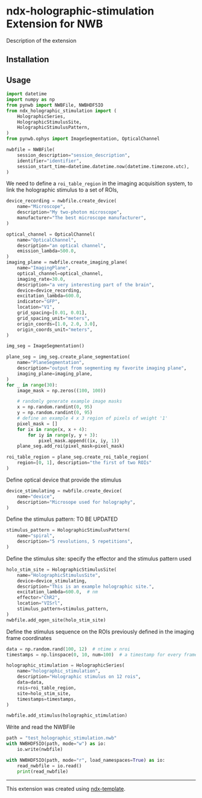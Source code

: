 # ndx-holographic-stimulation Extension for NWB

Description of the extension

## Installation


## Usage

```python
import datetime
import numpy as np
from pynwb import NWBFile, NWBHDF5IO
from ndx_holographic_stimulation import (
    HolographicSeries,
    HolographicStimulusSite,
    HolographicStimulusPattern,
)
from pynwb.ophys import ImageSegmentation, OpticalChannel

nwbfile = NWBFile(
    session_description="session_description",
    identifier="identifier",
    session_start_time=datetime.datetime.now(datetime.timezone.utc),
)
```
We need to define a `roi_table_region` in the imaging acquisition system, to link the holographic stimulus to a set of ROIs,

```python
device_recording = nwbfile.create_device(
    name="Microscope",
    description="My two-photon microscope",
    manufacturer="The best microscope manufacturer",
)

optical_channel = OpticalChannel(
    name="OpticalChannel",
    description="an optical channel",
    emission_lambda=500.0,
)
imaging_plane = nwbfile.create_imaging_plane(
    name="ImagingPlane",
    optical_channel=optical_channel,
    imaging_rate=30.0,
    description="a very interesting part of the brain",
    device=device_recording,
    excitation_lambda=600.0,
    indicator="GFP",
    location="V1",
    grid_spacing=[0.01, 0.01],
    grid_spacing_unit="meters",
    origin_coords=[1.0, 2.0, 3.0],
    origin_coords_unit="meters",
)

img_seg = ImageSegmentation()

plane_seg = img_seg.create_plane_segmentation(
    name="PlaneSegmentation",
    description="output from segmenting my favorite imaging plane",
    imaging_plane=imaging_plane,
)
for _ in range(30):
    image_mask = np.zeros((100, 100))

    # randomly generate example image masks
    x = np.random.randint(0, 95)
    y = np.random.randint(0, 95)
    # define an example 4 x 3 region of pixels of weight '1'
    pixel_mask = []
    for ix in range(x, x + 4):
        for iy in range(y, y + 3):
            pixel_mask.append((ix, iy, 1))
    plane_seg.add_roi(pixel_mask=pixel_mask)

roi_table_region = plane_seg.create_roi_table_region(
    region=[0, 1], description="the first of two ROIs"
)
```
Define optical device that provide the stimulus
```python
device_stimulating = nwbfile.create_device(
    name="device",
    description="Microsope used for holography",
)
```
Define the stimulus pattern: TO BE UPDATED
```python
stimulus_pattern = HolographicStimulusPattern(
    name="spiral", 
    description="5 revolutions, 5 repetitions",
)
```
Define the stimulus site: specify the effector and the stimulus pattern used
```python
holo_stim_site = HolographicStimulusSite(
    name="HolographicStimulusSite",
    device=device_stimulating,
    description="This is an example holographic site.",
    excitation_lambda=600.0,  # nm
    effector="ChR2",
    location="VISrl",
    stimulus_pattern=stimulus_pattern,
)
nwbfile.add_ogen_site(holo_stim_site)
```
Define the stimulus sequence on the ROIs previously defined in the imaging frame coordinates
```python
data = np.random.rand(100, 12)  # ntime x nroi
timestamps = np.linspace(0, 10, num=100)  # a timestamp for every frame

holographic_stimulation = HolographicSeries(
    name="holographic_stimulation",
    description="Holographic stimulus on 12 rois",
    data=data,
    rois=roi_table_region,
    site=holo_stim_site,
    timestamps=timestamps,
)

nwbfile.add_stimulus(holographic_stimulation)
```
Write and read the NWBFile 
```python
path = "test_holographic_stimulation.nwb"
with NWBHDF5IO(path, mode="w") as io:
    io.write(nwbfile)

with NWBHDF5IO(path, mode="r", load_namespaces=True) as io:
    read_nwbfile = io.read()
    print(read_nwbfile)

```

---
This extension was created using [ndx-template](https://github.com/nwb-extensions/ndx-template).
